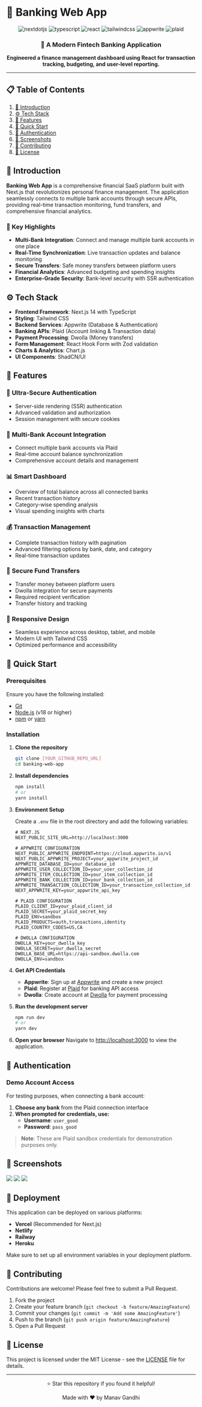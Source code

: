 # 🏦 Banking Web App

<div align="center">
  <img src="https://img.shields.io/badge/-Next_JS-black?style=for-the-badge&logoColor=white&logo=nextdotjs&color=000000" alt="nextdotjs" />
  <img src="https://img.shields.io/badge/-TypeScript-black?style=for-the-badge&logoColor=white&logo=typescript&color=3178C6" alt="typescript" />
  <img src="https://img.shields.io/badge/-React-black?style=for-the-badge&logoColor=white&logo=react&color=61DAFB" alt="react" />
  <img src="https://img.shields.io/badge/-Tailwind_CSS-black?style=for-the-badge&logoColor=white&logo=tailwindcss&color=06B6D4" alt="tailwindcss" />
  <img src="https://img.shields.io/badge/-Appwrite-black?style=for-the-badge&logoColor=white&logo=appwrite&color=FD366E" alt="appwrite" />
  <img src="https://img.shields.io/badge/-Plaid-black?style=for-the-badge&logoColor=white&logo=plaid&color=00D4AA" alt="plaid" />
</div>

<div align="center">
  <h3>🚀 A Modern Fintech Banking Application</h3>
  <p><strong>Engineered a finance management dashboard using React for transaction tracking, budgeting, and user-level reporting.</strong></p>
</div>

---

## 📋 Table of Contents

1. [🤖 Introduction](#introduction)
2. [⚙️ Tech Stack](#tech-stack)
3. [🔋 Features](#features)
4. [🤸 Quick Start](#quick-start)
5. [🔐 Authentication](#authentication)
6. [📱 Screenshots](#screenshots)
7. [🤝 Contributing](#contributing)
8. [📄 License](#license)

## 🤖 Introduction

**Banking Web App** is a comprehensive financial SaaS platform built with Next.js that revolutionizes personal finance management. The application seamlessly connects to multiple bank accounts through secure APIs, providing real-time transaction monitoring, fund transfers, and comprehensive financial analytics.

### 🌟 Key Highlights
- **Multi-Bank Integration**: Connect and manage multiple bank accounts in one place
- **Real-Time Synchronization**: Live transaction updates and balance monitoring
- **Secure Transfers**: Safe money transfers between platform users
- **Financial Analytics**: Advanced budgeting and spending insights
- **Enterprise-Grade Security**: Bank-level security with SSR authentication

## ⚙️ Tech Stack

- **Frontend Framework**: Next.js 14 with TypeScript
- **Styling**: Tailwind CSS
- **Backend Services**: Appwrite (Database & Authentication)
- **Banking APIs**: Plaid (Account linking & Transaction data)
- **Payment Processing**: Dwolla (Money transfers)
- **Form Management**: React Hook Form with Zod validation
- **Charts & Analytics**: Chart.js
- **UI Components**: ShadCN/UI

## 🔋 Features

### 🔐 **Ultra-Secure Authentication**
- Server-side rendering (SSR) authentication
- Advanced validation and authorization
- Session management with secure cookies

### 🏦 **Multi-Bank Account Integration**
- Connect multiple bank accounts via Plaid
- Real-time account balance synchronization
- Comprehensive account details and management

### 📊 **Smart Dashboard**
- Overview of total balance across all connected banks
- Recent transaction history
- Category-wise spending analysis
- Visual spending insights with charts

### 💰 **Transaction Management**
- Complete transaction history with pagination
- Advanced filtering options by bank, date, and category
- Real-time transaction updates

### 💸 **Secure Fund Transfers**
- Transfer money between platform users
- Dwolla integration for secure payments
- Required recipient verification
- Transfer history and tracking

### 📱 **Responsive Design**
- Seamless experience across desktop, tablet, and mobile
- Modern UI with Tailwind CSS
- Optimized performance and accessibility

## 🤸 Quick Start

### Prerequisites

Ensure you have the following installed:
- [Git](https://git-scm.com/)
- [Node.js](https://nodejs.org/en) (v18 or higher)
- [npm](https://www.npmjs.com/) or [yarn](https://yarnpkg.com/)

### Installation

1. **Clone the repository**
   ```bash
   git clone [YOUR_GITHUB_REPO_URL]
   cd banking-web-app
   ```

2. **Install dependencies**
   ```bash
   npm install
   # or
   yarn install
   ```

3. **Environment Setup**
   
   Create a `.env` file in the root directory and add the following variables:

   ```env
   # NEXT.JS
   NEXT_PUBLIC_SITE_URL=http://localhost:3000

   # APPWRITE CONFIGURATION
   NEXT_PUBLIC_APPWRITE_ENDPOINT=https://cloud.appwrite.io/v1
   NEXT_PUBLIC_APPWRITE_PROJECT=your_appwrite_project_id
   APPWRITE_DATABASE_ID=your_database_id
   APPWRITE_USER_COLLECTION_ID=your_user_collection_id
   APPWRITE_ITEM_COLLECTION_ID=your_item_collection_id
   APPWRITE_BANK_COLLECTION_ID=your_bank_collection_id
   APPWRITE_TRANSACTION_COLLECTION_ID=your_transaction_collection_id
   NEXT_APPWRITE_KEY=your_appwrite_api_key

   # PLAID CONFIGURATION
   PLAID_CLIENT_ID=your_plaid_client_id
   PLAID_SECRET=your_plaid_secret_key
   PLAID_ENV=sandbox
   PLAID_PRODUCTS=auth,transactions,identity
   PLAID_COUNTRY_CODES=US,CA

   # DWOLLA CONFIGURATION
   DWOLLA_KEY=your_dwolla_key
   DWOLLA_SECRET=your_dwolla_secret
   DWOLLA_BASE_URL=https://api-sandbox.dwolla.com
   DWOLLA_ENV=sandbox
   ```

4. **Get API Credentials**
   - **Appwrite**: Sign up at [Appwrite](https://appwrite.io/) and create a new project
   - **Plaid**: Register at [Plaid](https://plaid.com/) for banking API access
   - **Dwolla**: Create account at [Dwolla](https://www.dwolla.com/) for payment processing

5. **Run the development server**
   ```bash
   npm run dev
   # or
   yarn dev
   ```

6. **Open your browser**
   Navigate to [http://localhost:3000](http://localhost:3000) to view the application.

## 🔐 Authentication

### Demo Account Access

For testing purposes, when connecting a bank account:

1. **Choose any bank** from the Plaid connection interface
2. **When prompted for credentials, use:**
   - **Username**: `user_good`
   - **Password**: `pass_good`

> **Note**: These are Plaid sandbox credentials for demonstration purposes only.

## 📱 Screenshots

![](image.png)
![](image-2.png)
![](image-3.png)

## 🚀 Deployment

This application can be deployed on various platforms:

- **Vercel** (Recommended for Next.js)
- **Netlify**
- **Railway**
- **Heroku**

Make sure to set up all environment variables in your deployment platform.

## 🤝 Contributing

Contributions are welcome! Please feel free to submit a Pull Request.

1. Fork the project
2. Create your feature branch (`git checkout -b feature/AmazingFeature`)
3. Commit your changes (`git commit -m 'Add some AmazingFeature'`)
4. Push to the branch (`git push origin feature/AmazingFeature`)
5. Open a Pull Request

## 📄 License

This project is licensed under the MIT License - see the [LICENSE](LICENSE) file for details.

---

<div align="center">
  <p>⭐ Star this repository if you found it helpful!</p>
  <p>Made with ❤️ by Manav Gandhi</p>
</div>